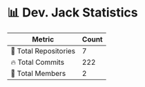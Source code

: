 # 📊 Dev. Jack Statistics

| Metric            | Count |
|------------------|------|
| 📂 Total Repositories | 7 |
| 🔥 Total Commits   | 222 |
| 👥 Total Members   | 2 |

